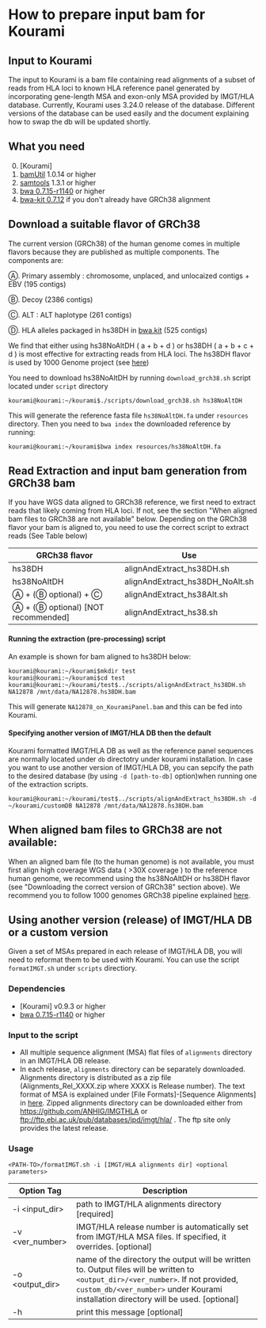 # How to prepare input bam for Kourami

## Input to Kourami
The input to Kourami is a bam file containing read alignments of a subset of reads from HLA loci to known HLA reference panel generated by incorporating gene-length MSA and exon-only MSA provided by IMGT/HLA database. Currently, Kourami uses 3.24.0 release of the database. Different versions of the database can be used easily and the document explaining how to swap the db will be updated shortly. 

## What you need 
0. [Kourami]
1. [bamUtil](https://github.com/statgen/bamUtil/releases/tag/v1.0.14) 1.0.14 or higher
2. [samtools](https://github.com/samtools/samtools) 1.3.1 or higher
3. [bwa 0.7.15-r1140](https://github.com/lh3/bwa) or higher
4. [bwa-kit 0.7.12](https://github.com/lh3/bwa/tree/master/bwakit) if you don't already have GRCh38 alignment


## Download a suitable flavor of GRCh38
The current version (GRCh38) of the human genome comes in multiple flavors because they are published as multiple components. The components are:

&#9398;. Primary assembly : chromosome, unplaced, and unlocaized contigs + EBV (195 contigs)

&#9399;. Decoy (2386 contigs) 

&#9400;. ALT : ALT haplotype (261 contigs)

&#9401;. HLA alleles packaged in hs38DH in [bwa.kit](https://github.com/lh3/bwa/tree/master/bwakit) (525 contigs)

We find that either using hs38NoAltDH ( a + b + d ) or hs38DH ( a + b + c + d ) is most effective for extracting reads from HLA loci. The hs38DH flavor is used by 1000 Genome project (see [here](http://ftp.1000genomes.ebi.ac.uk/vol1/ftp/data_collections/1000_genomes_project/README.1000genomes.GRCh38DH.alignment))

You need to download hs38NoAltDH by running `download_grch38.sh` script located under `script` directory
```
kourami@kourami:~/kourami$./scripts/download_grch38.sh hs38NoAltDH
```
This will generate the reference fasta file `hs38NoAltDH.fa` under `resources` directory. Then you need to `bwa index` the downloaded reference by running:
```
kourami@kourami:~/kourami$bwa index resources/hs38NoAltDH.fa	
```

## Read Extraction and input bam generation from GRCh38 bam
If you have WGS data aligned to GRCh38 reference, we first need to extract reads that likely coming from HLA loci. If not, see the section "When aligned bam files to GRCh38 are not available" below. Depending on the GRCh38 flavor your bam is aligned to, you need to use the correct script to extract reads (See Table below)

GRCh38 flavor | Use
------------------|--------------
hs38DH | alignAndExtract_hs38DH.sh
hs38NoAltDH | alignAndExtract_hs38DH_NoAlt.sh
&#9398; + (&#9399; optional) + &#9400; | alignAndExtract_hs38Alt.sh
&#9398; + (&#9399; optional) [NOT recommended] | alignAndExtract_hs38.sh

#### Running the extraction (pre-processing) script
An example is shown for bam aligned to hs38DH below:
````
kourami@kourami:~/kourami$mkdir test
kourami@kourami:~/kourami$cd test
kourami@kourami:~/kourami/test$../scripts/alignAndExtract_hs38DH.sh NA12878 /mnt/data/NA12878.hs38DH.bam
````
This will generate `NA12878_on_KouramiPanel.bam` and this can be fed into Kourami.

#### Specifying another version of IMGT/HLA DB then the default
Kourami formatted IMGT/HLA DB as well as the reference panel sequences are normally located under `db` directotry under kourami installation. In case you want to use another version of IMGT/HLA DB, you can sepcify the path to the desired database (by using `-d [path-to-db]` option)when running one of the extraction scripts.
````
kourami@kourami:~/kourami/test$../scripts/alignAndExtract_hs38DH.sh -d ~/kourami/customDB NA12878 /mnt/data/NA12878.hs38DH.bam
````

## When aligned bam files to GRCh38 are not available:

When an aligned bam file (to the human genome) is not available, you must first align high coverage WGS data ( >30X coverage ) to the reference human genome, we recommend using the hs38NoAltDH or hs38DH flavor (see "Downloading the correct version of GRCh38" section above). We recommend you to follow 1000 genomes GRCh38 pipeline explained [here](http://ftp.1000genomes.ebi.ac.uk/vol1/ftp/data_collections/1000_genomes_project/README.1000genomes.GRCh38DH.alignment). 

## Using another version (release) of IMGT/HLA DB or a custom version

Given a set of MSAs prepared in each release of IMGT/HLA DB, you will need to reformat them to be used with Kourami.
You can use the script `formatIMGT.sh` under `scripts` directiory.

### Dependencies
- [Kourami] v0.9.3 or higher
- [bwa 0.7.15-r1140](https://github.com/lh3/bwa) or higher

### Input to the script
- All multiple sequence alignment (MSA) flat files of `alignments` directory in an IMGT/HLA DB release.
- In each release, `alignments` directory can be separately downloaded. Alignments directory is distributed as a zip file (Alignments_Rel_XXXX.zip where XXXX is Release number). The text format of MSA is explained under [File Formats]-[Sequence Alignments] in [here](http://www.ebi.ac.uk/ipd/imgt/hla/download.html). Zipped alignments directory can be downloaded either from https://github.com/ANHIG/IMGTHLA or ftp://ftp.ebi.ac.uk/pub/databases/ipd/imgt/hla/ . The ftp site only provides the latest release.

### Usage
````
<PATH-TO>/formatIMGT.sh -i [IMGT/HLA alignments dir] <optional parameters>
````
Option Tag | Description
------------------------ | ---------------------
-i <input_dir> | path to IMGT/HLA alignments directory [required]
-v <ver_number>| IMGT/HLA release number is automatically set from IMGT/HLA MSA files. If specified, it overrides. [optional]
-o <output_dir>| name of the directory the output will be written to. Output files will be written to `<output_dir>/<ver_number>`. If not provided, `custom_db/<ver_number>` under Kourami installation directory will be used. [optional]
-h             | print this message [optional]
